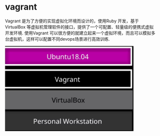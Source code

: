 # vagrant

Vagrant 是为了方便的实现虚拟化环境而设计的，使用Ruby 开发，基于VirtualBox 等虚拟机管理软件的接口，提供了一个可配置、轻量级的便携式虚拟开发环境. 使用Vagrant 可以很方便的就建立起来一个虚拟环境，而且可以模拟多台虚拟机，这样可以配置不同devops场景进行高效训练.

&#x20;                                              ![](.gitbook/assets/image.png)
